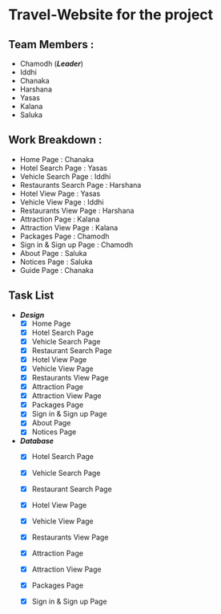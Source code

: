 # Travel-Website for the project

## Team Members :
  - Chamodh (**_Leader_**)
  - Iddhi
  - Chanaka
  - Harshana
  - Yasas
  - Kalana
  - Saluka

## Work Breakdown :

  - Home Page                 : Chanaka
  - Hotel Search Page         : Yasas
  - Vehicle Search Page       : Iddhi
  - Restaurants Search Page   : Harshana
  - Hotel View Page           : Yasas
  - Vehicle View Page         : Iddhi
  - Restaurants View Page     : Harshana
  - Attraction Page           : Kalana
  - Attraction View Page      : Kalana
  - Packages Page             : Chamodh
  - Sign in & Sign up Page    : Chamodh
  - About Page                : Saluka
  - Notices Page              : Saluka
  - Guide Page                : Chanaka

## Task List
- **_Design_**
  - [x] Home Page
  - [x] Hotel Search Page
  - [x] Vehicle Search Page
  - [x] Restaurant Search Page
  - [x] Hotel View Page
  - [x] Vehicle View Page
  - [x] Restaurants View Page
  - [x] Attraction Page
  - [x] Attraction View Page
  - [x] Packages Page
  - [x] Sign in & Sign up Page
  - [x] About Page
  - [x] Notices Page

- **_Database_**
  - [x] Hotel Search Page
  - [x] Vehicle Search Page
  - [x] Restaurant Search Page
  - [x] Hotel View Page
  - [x] Vehicle View Page
  - [x] Restaurants View Page
  - [x] Attraction Page
  - [x] Attraction View Page
  - [x] Packages Page
  - [x] Sign in & Sign up Page


